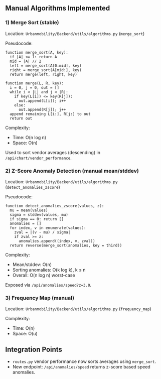 ## Manual Algorithms Implemented

### 1) Merge Sort (stable)

Location: `Urbanmobility/Backend/utils/algorithms.py` (`merge_sort`)

Pseudocode:

```
function merge_sort(A, key):
  if |A| <= 1: return A
  mid = |A| // 2
  left = merge_sort(A[0:mid], key)
  right = merge_sort(A[mid:], key)
  return merge(left, right, key)

function merge(L, R, key):
  i = 0, j = 0, out = []
  while i < |L| and j < |R|:
    if key(L[i]) <= key(R[j]):
      out.append(L[i]); i++
    else:
      out.append(R[j]); j++
  append remaining L[i:], R[j:] to out
  return out
```

Complexity:
- Time: O(n log n)
- Space: O(n)

Used to sort vendor averages (descending) in `/api/chart/vendor_performance`.

### 2) Z-Score Anomaly Detection (manual mean/stddev)

Location: `Urbanmobility/Backend/utils/algorithms.py` (`detect_anomalies_zscore`)

Pseudocode:

```
function detect_anomalies_zscore(values, z):
  mu = mean(values)
  sigma = stddev(values, mu)
  if sigma == 0: return []
  anomalies = []
  for index, v in enumerate(values):
    zval = |(v - mu) / sigma|
    if zval >= z:
      anomalies.append((index, v, zval))
  return reverse(merge_sort(anomalies, key = third))
```

Complexity:
- Mean/stddev: O(n)
- Sorting anomalies: O(k log k), k ≤ n
- Overall: O(n log n) worst-case

Exposed via `/api/anomalies/speed?z=3.0`.

### 3) Frequency Map (manual)

Location: `Urbanmobility/Backend/utils/algorithms.py` (`frequency_map`)

Complexity:
- Time: O(n)
- Space: O(u)

## Integration Points

- `routes.py` vendor performance now sorts averages using `merge_sort`.
- New endpoint: `/api/anomalies/speed` returns z-score based speed anomalies.


